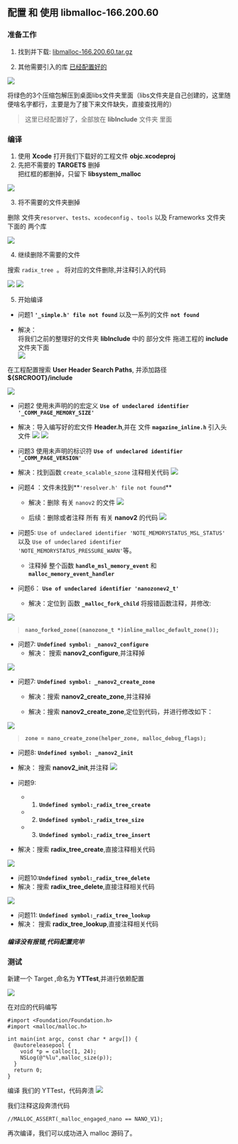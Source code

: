 ## 配置 和 使用 libmalloc-166.200.60  ##

### 准备工作 

1. 找到并下载: [libmalloc-166.200.60.tar.gz](https://opensource.apple.com/tarballs/libmalloc/)

2. 其他需要引入的库 [已经配置好的]()

![](https://upload-images.jianshu.io/upload_images/9540884-e39e394c85bde735.png?imageMogr2/auto-orient/strip|imageView2/2/w/1200)

将绿色的3个压缩包解压到桌面libs文件夹里面（libs文件夹是自己创建的，这里随便啥名字都行，主要是为了接下来文件缺失，直接查找用的）

> 这里已经配置好了，全部放在 **libInclude** 文件夹 里面

### 编译

1. 使用 **Xcode** 打开我们下载好的工程文件 **objc.xcodeproj**
2. 先把不需要的 **TARGETS** 删掉          
 把红框的都删掉，只留下 **libsystem_malloc**    
    
![](https://tva1.sinaimg.cn/large/007S8ZIlgy1gdvog3lc4bj315i0nu7ed.jpg)

3. 将不需要的文件夹删掉

删除 文件夹`resorver`、`tests`、`xcodeconfig` 、`tools` 以及 Frameworks 文件夹下面的 两个库   

![](https://tva1.sinaimg.cn/large/007S8ZIlgy1gdvol2r46aj30sq0jiqfi.jpg)

4. 继续删除不需要的文件

搜索  `radix_tree `。 将对应的文件删除,并注释引入的代码     

![](https://tva1.sinaimg.cn/large/007S8ZIlgy1gdvoteloluj30og0i8tmt.jpg)
![](https://tva1.sinaimg.cn/large/007S8ZIlgy1gdvq57am1oj31040ryk1d.jpg)

5. 开始编译

* 问题1 **`'_simple.h' file not found`** 以及一系列的文件 **`not found`**

 * 解决：       
 将我们之前的整理好的文件夹 **libInclude** 中的 部分文件 拖进工程的 **include** 文件夹下面      
 ![](https://tva1.sinaimg.cn/large/007S8ZIlgy1gdvph834zfj30zy0r4qd8.jpg)
 
 在工程配置搜索 **User Header Search Paths**, 并添加路径 **${SRCROOT}/include**
 
 ![](https://tva1.sinaimg.cn/large/007S8ZIlgy1gdvpjuf22gj315y0fk0x3.jpg)
 

* 问题2  使用未声明的的宏定义
**`Use of undeclared identifier '_COMM_PAGE_MEMORY_SIZE'`**

 * 解决：导入编写好的宏文件 **Header.h**,并在 文件 **`magazine_inline.h`** 引入头文件
![](https://tva1.sinaimg.cn/large/007S8ZIlgy1gdvpsmvnbnj31bm0m0gzv.jpg)
![](https://tva1.sinaimg.cn/large/007S8ZIlgy1gdvpu026e7j31c20quh4s.jpg)
 
 * 问题3 使用未声明的标识符 **`Use of undeclared identifier '_COMM_PAGE_VERSION'`**
 
  * 解决：找到函数 `create_scalable_szone` 注释相关代码
![](https://tva1.sinaimg.cn/large/007S8ZIlgy1gdvpxu9chpj30zy0fqjw2.jpg)
  
* 问题4 ：文件未找到**`'resolver.h' file not found`**
  * 解决：删除 有关 `nanov2` 的文件
![](https://tva1.sinaimg.cn/large/007S8ZIlgy1gdvq1660qij30pa0juwrm.jpg)

  * 后续：删除或者注释 所有 有关 **nanov2** 的代码
![](https://tva1.sinaimg.cn/large/007S8ZIlgy1gdvq2q88ngj30v00jswjs.jpg)
  
* 问题5: `Use of undeclared identifier 'NOTE_MEMORYSTATUS_MSL_STATUS'` 以及 `Use of undeclared identifier 'NOTE_MEMORYSTATUS_PRESSURE_WARN'`等。
  * 注释掉 整个函数 **`handle_msl_memory_event`** 和 **`malloc_memory_event_handler`**

* 问题6： **`Use of undeclared identifier 'nanozonev2_t'`**
  * 解决：定位到 函数 **`_malloc_fork_child`** 将报错函数注释，并修改: 
       
![](https://tva1.sinaimg.cn/large/007S8ZIlgy1gdvqfcc7elj30y40fwn15.jpg)
> **`nano_forked_zone((nanozone_t *)inline_malloc_default_zone());`**

* 问题7: **`Undefined symbol: _nanov2_configure `**
  * 解决： 搜索 **nanov2_configure**,并注释掉
  
![](https://tva1.sinaimg.cn/large/007S8ZIlgy1gdvqnjdz73j319q0n8wxx.jpg)


* 问题7: **`Undefined symbol: _nanov2_create_zone`**  
  * 解决：搜索 **nanov2_create_zone**,并注释掉
  
 
  * 解决：搜索 **nanov2_create_zone**,定位到代码，并进行修改如下：
  
![](https://tva1.sinaimg.cn/large/007S8ZIlgy1gdwi16h58lj31lu0gaqho.jpg)
> **`zone = nano_create_zone(helper_zone, malloc_debug_flags);`**

* 问题8: **`Undefined symbol: _nanov2_init`**
 * 解决： 搜索 **nanov2_init**,并注释
![](https://tva1.sinaimg.cn/large/007S8ZIlgy1gdwi3am2jdj31m40bmwnu.jpg)

* 问题9: 
    * 1. **`Undefined symbol:_radix_tree_create`**
    * 2. **`Undefined symbol:_radix_tree_size`**
    * 3. **`Undefined symbol:_radix_tree_insert`**
 * 解决：搜索 **radix_tree_create**,直接注释相关代码

![](https://tva1.sinaimg.cn/large/007S8ZIlgy1gdwib61xnfj31lu0qutz9.jpg)

* 问题10:**`Undefined symbol:_radix_tree_delete`**
 * 解决：搜索 **radix_tree_delete**,直接注释相关代码
 
![](https://tva1.sinaimg.cn/large/007S8ZIlgy1gdwicz7l9cj31lu0g87kh.jpg)

* 问题11: **`Undefined symbol:_radix_tree_lookup`**
 * 解决： 搜索 **radix_tree_lookup**,直接注释相关代码


##### 编译没有报错,代码配置完毕

### 测试

新建一个 Target ,命名为 **YTTest**,并进行依赖配置

![](https://tva1.sinaimg.cn/large/007S8ZIlgy1gdwihi84u1j31e60pm42y.jpg)

在对应的代码编写

```objc
#import <Foundation/Foundation.h>
#import <malloc/malloc.h>

int main(int argc, const char * argv[]) {
  @autoreleasepool {
	void *p = calloc(1, 24);
	NSLog(@"%lu",malloc_size(p));
  }
  return 0;
}

```

编译 我们的 YTTest，代码奔溃
![](https://tva1.sinaimg.cn/large/007S8ZIlgy1gdwile5g0fj316w0og12c.jpg)

我们注释这段奔溃代码

```objc
//MALLOC_ASSERT(_malloc_engaged_nano == NANO_V1);
```

再次编译，我们可以成功进入 malloc 源码了。
